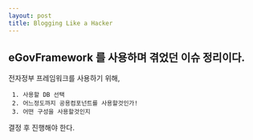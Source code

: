 ```yaml
---
layout: post
title: Blogging Like a Hacker
---
```


## eGovFramework 를 사용하며 겪었던 이슈 정리이다.
전자정부 프레임워크를 사용하기 위해,
```
 1. 사용할 DB 선택
 2. 어느정도까지 공용컴포넌트를 사용할것인가!
 3. 어떤 구성을 사용할것인지
```
결정 후 진행해야 한다.

